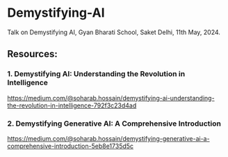 # Demystifying-AI
Talk on Demystifying AI, Gyan Bharati School, Saket Delhi, 11th May, 2024.

## Resources:
### 1. Demystifying AI: Understanding the Revolution in Intelligence
   
   https://medium.com/@soharab.hossain/demystifying-ai-understanding-the-revolution-in-intelligence-792f3c23d4ad
  
### 2. Demystifying Generative AI: A Comprehensive Introduction
   
   https://medium.com/@soharab.hossain/demystifying-generative-ai-a-comprehensive-introduction-5eb8e1735d5c


